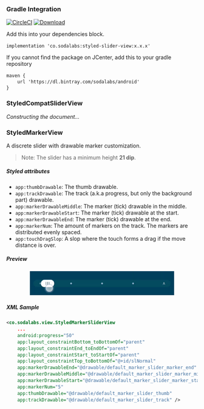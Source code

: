 ### Gradle Integration

[![CircleCI](https://circleci.com/gh/SodaLabs/styled-views-android.svg?style=svg)](https://circleci.com/gh/SodaLabs/styled-views-android)
[ ![Download](https://api.bintray.com/packages/sodalabs/android/styled-slider-view/images/download.svg) ](https://bintray.com/sodalabs/android/styled-slider-view/_latestVersion)

Add this into your dependencies block.

```
implementation 'co.sodalabs:styled-slider-view:x.x.x'
```

If you cannot find the package on JCenter, add this to your gradle repository

```
maven {
    url 'https://dl.bintray.com/sodalabs/android'
}
```

### StyledCompatSliderView

*Constructing the document...*

### StyledMarkerView

A discrete slider with drawable marker customization.

> Note: The slider has a minimum height **21 dip**.

##### Styled attributes

- `app:thumbDrawable`: The thumb drawable.
- `app:trackDrawable`: The track (a.k.a progress, but only the background part) drawable.
- `app:markerDrawableMiddle`: The marker (tick) drawable in the middle.
- `app:markerDrawableStart`: The marker (tick) drawable at the start.
- `app:markerDrawableEnd`: The marker (tick) drawable at the end.
- `app:markerNum`: The amount of markers on the track. The markers are distributed evenly spaced.
- `app:touchDragSlop`: A slop where the touch forms a drag if the move distance is over.

##### Preview

<p align="center">
  <img src="../docs/sl-marker-demo.gif" width="380">
</p>

##### XML Sample

```XML
<co.sodalabs.view.StyledMarkerSliderView
    ...
    android:progress="50"
    app:layout_constraintBottom_toBottomOf="parent"
    app:layout_constraintEnd_toEndOf="parent"
    app:layout_constraintStart_toStartOf="parent"
    app:layout_constraintTop_toBottomOf="@+id/slNormal"
    app:markerDrawableEnd="@drawable/default_marker_slider_marker_end"
    app:markerDrawableMiddle="@drawable/default_marker_slider_marker_middle"
    app:markerDrawableStart="@drawable/default_marker_slider_marker_start"
    app:markerNum="5"
    app:thumbDrawable="@drawable/default_marker_slider_thumb"
    app:trackDrawable="@drawable/default_marker_slider_track" />
```


